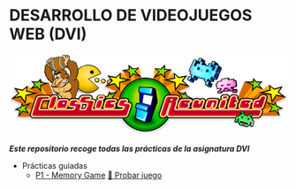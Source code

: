 # DESARROLLO DE VIDEOJUEGOS WEB (DVI)
![alt text](https://github.com/DenisRaicu/DESARROLLO-DE-VIDEOJUEGOS-WEB/blob/master/Logo.png)

***Este repositorio recoge todas las prácticas de la asignatura DVI***

- Prácticas guiadas
  - [P1 - Memory Game](https://github.com/DenisRaicu/DESARROLLO-DE-VIDEOJUEGOS-WEB/tree/master/P1)
    [:space_invader: Probar juego](https://denisraicu.github.io/DESARROLLO-DE-VIDEOJUEGOS-WEB)
